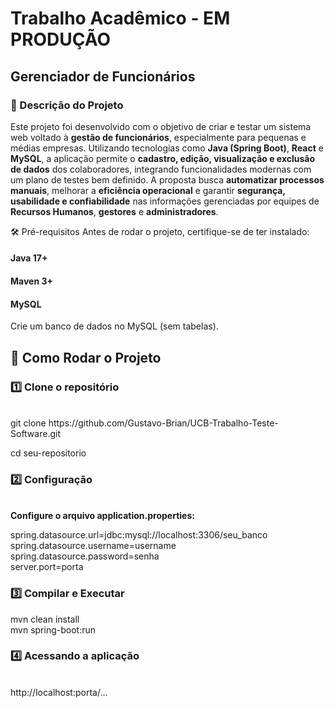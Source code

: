 <h1>Trabalho Acadêmico - EM PRODUÇÃO</h1> 

<h2>Gerenciador de Funcionários</h2> 

<h3>📝 Descrição do Projeto</h3> 

Este projeto foi desenvolvido com o objetivo de criar e testar um sistema web voltado à **gestão de funcionários**, especialmente para pequenas e médias empresas. Utilizando tecnologias como **Java (Spring Boot)**, **React** e **MySQL**, a aplicação permite o **cadastro, edição, visualização e exclusão de dados** dos colaboradores, integrando funcionalidades modernas com um plano de testes bem definido. A proposta busca **automatizar processos manuais**, melhorar a **eficiência operacional** e garantir **segurança, usabilidade e confiabilidade** nas informações gerenciadas por equipes de **Recursos Humanos**, **gestores** e **administradores**.


🛠 Pré-requisitos Antes de rodar o projeto, certifique-se de ter instalado:

<h4>Java 17+</h4>

<h4>Maven 3+</h4>

<h4>MySQL</h4>

Crie um banco de dados no MySQL (sem tabelas).

<h2>🚀 Como Rodar o Projeto</h2>

<h3>1️⃣ Clone o repositório</h3> <br>
git clone https://github.com/Gustavo-Brian/UCB-Trabalho-Teste-Software.git

cd seu-repositorio

<h3>2️⃣ Configuração</h3> <br>
<strong>Configure o arquivo application.properties:</strong>

spring.datasource.url=jdbc:mysql://localhost:3306/seu_banco <br>
spring.datasource.username=username <br>
spring.datasource.password=senha<br>
server.port=porta

<h3>3️⃣ Compilar e Executar</h3>

mvn clean install<br>
mvn spring-boot:run

<h3>4️⃣ Acessando a aplicação</h3> <br>
http://localhost:porta/...
